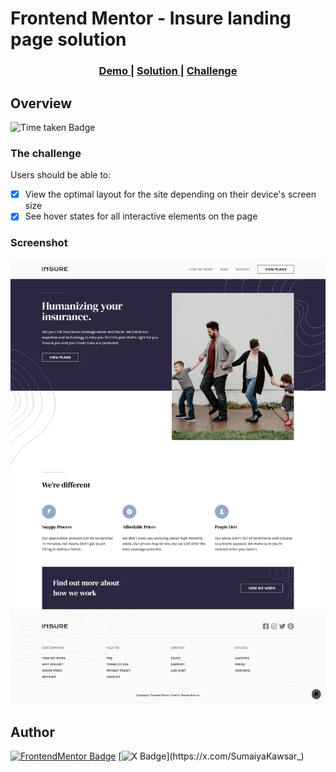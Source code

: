 # Frontend Mentor - Insure landing page solution

<div align="center">
  <h3>
    <a href="https://sumaiyakawsar.github.io/frontend-mentor-challenges-using-react/#/project55">
      Demo
    </a>
    <span> | </span>
    <a href="https://github.com/sumaiyakawsar/frontend-mentor-challenges-using-react/tree/main/src/pages/55-insure-landing-page">
      Solution
    </a>
    <span> | </span>
    <a href="https://www.frontendmentor.io/challenges/insure-landing-page-uTU68JV8">
      Challenge
    </a>
  </h3>
</div>
 

## Overview
 ![Time taken Badge](https://img.shields.io/badge/Time_Taken-3hr_48m-6abecd?style=plastic) 

### The challenge

Users should be able to:
 
- [x] View the optimal layout for the site depending on their device's screen size
- [x] See hover states for all interactive elements on the page

### Screenshot

![Screenshot](../homepage/images/project55-insure-landing-page.png)


## Author

[![FrontendMentor Badge](https://img.shields.io/badge/-_SumaiyaKawsar_-3F54A3?style=plastic&labelColor=3F54A3&logo=frontend-mentor&logoColor=white&link=https://www.frontendmentor.io/profile/sumaiyakawsar)](https://www.frontendmentor.io/profile/sumaiyakawsar) [![X Badge](https://img.shields.io/badge/-_SumaiyaKawsar_-black?style=plastic&labelColor=black&logo=X&logoColor=white&link=https://x.com/SumaiyaKawsar_)](https://x.com/SumaiyaKawsar_)